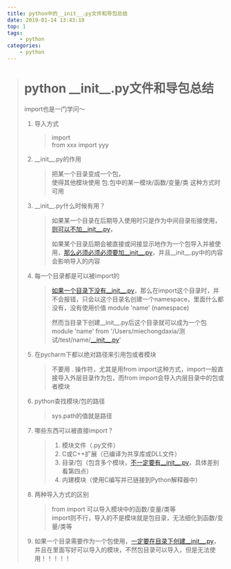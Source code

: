 ```yaml
---
title: python中的__init__.py文件和导包总结
date: 2019-01-14 13:43:19
top: 1
tags: 
	- python
categories: 
	- python
---
```

> python \_\_init\_\_.py文件和导包总结
> =============================
> 
> import也是一门学问～
> 
> 1.  导入方式  
>     
>     > import  
>     > from xxx import yyy
>     
> 2.  \_\_init\_\_.py的作用  
>     
>     > 把某一个目录变成一个包，  
>     > 使得其他模块使用 包.包中的某一模块/函数/变量/类 这种方式时可用
>     
> 3.  \_\_init\_\_.py什么时候有用？  
>     
>     > 如果某一个目录在后期导入使用时只是作为中间目录衔接使用，[则可以不加\_\_init\_\_.py](http://则可以不加__init__.py)，  
>     >   
>     > 如果某个目录后期会被直接或间接显示地作为一个包导入并被使用，[那么必须必须必须要加\_\_init\_\_.py](http://那么必须必须必须要加__init__.py)，并且\_\_init\_\_.py中的内容会影响导入的内容
>     
> 4.  每一个目录都是可以被import的  
>     
>     > [如果一个目录下没有\_\_init\_\_.py](http://如果一个目录下没有__init__.py)，那么在import这个目录时，并不会报错，只会以这个目录名创建一个namespace，里面什么都没有，没有使用价值 module 'name' (namespace)  
>     >   
>     > 然而当目录下创建\_\_init\_\_.py后这个目录就可以成为一个包 module 'name' from '/Users/miechongdaxia/测试/test/name/[\_\_init\_\_.py](http://__init__.py)'
>     
> 5.  在pycharm下都以绝对路径来引用包或者模块  
>     
>     > 不要用 . 操作符，尤其是用from import这种方式，import一般直接导入外层目录作为包，而from import会导入内层目录中的包或者模块
>     
> 6.  python查找模块/包的路径  
>     
>     > sys.path的值就是路径
>     
> 7.  哪些东西可以被直接import？  
>     
>     > 1.  模块文件（.py文件）
>     > 2.  C或C++扩展（已编译为共享库或DLL文件）
>     > 3.  目录/包（包含多个模块，[不一定要有\_\_init\_\_.py](http://不一定要有__init__.py)，具体差别看第四点）
>     > 4.  内建模块（使用C编写并已链接到Python解释器中）
>     
> 8.  两种导入方式的区别  
>     
>     > from import 可以导入模块中的函数/变量/类等  
>     > import则不行，导入的不是模块就是包目录，无法细化到函数/变量/类等
>     
> 9.  如果一个目录需要作为一个包使用，[一定要在目录下创建\_\_init\_\_.py](http://一定要在目录下创建__init__.py)，并且在里面写好可以导入的模块，不然包目录可以导入，但是无法使用！！！！！